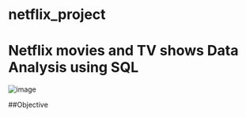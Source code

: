 # netflix_project
# Netflix movies and TV shows Data Analysis using SQL

![image](https://github.com/user-attachments/assets/f1f9236d-090c-40b2-bc61-205ed6f1a323)


##Objective
